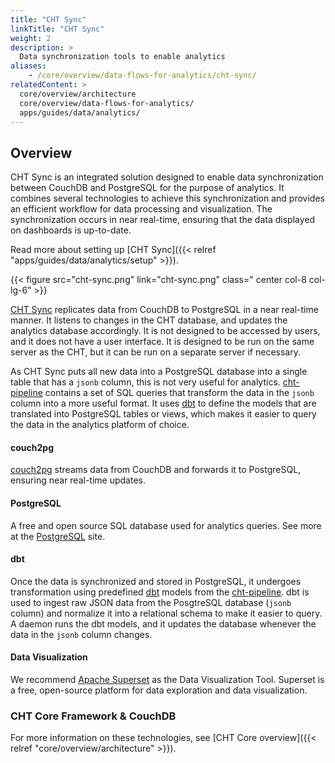```yaml
---
title: "CHT Sync"
linkTitle: "CHT Sync"
weight: 2
description: >
  Data synchronization tools to enable analytics
aliases:
    - /core/overview/data-flows-for-analytics/cht-sync/
relatedContent: >  
  core/overview/architecture
  core/overview/data-flows-for-analytics/
  apps/guides/data/analytics/
---
```


## Overview
CHT Sync is an integrated solution designed to enable data synchronization between CouchDB and PostgreSQL for the purpose of analytics. It combines several technologies to achieve this synchronization and provides an efficient workflow for data processing and visualization. The synchronization occurs in near real-time, ensuring that the data displayed on dashboards is up-to-date.

Read more about setting up [CHT Sync]({{< relref "apps/guides/data/analytics/setup" >}}).

<!-- make updates to this diagram on the google slides:            -->
<!-- https://docs.google.com/presentation/d/1j4jPsi-gHbiaLBfgYOyru1g_YV98PkBrx2zs7bwhoEQ/ -->
{{< figure src="cht-sync.png" link="cht-sync.png" class=" center col-8 col-lg-6" >}}

[CHT Sync](https://github.com/medic/cht-sync) replicates data from CouchDB to PostgreSQL in a near real-time manner. It listens to changes in the CHT database, and updates the analytics database accordingly.
It is not designed to be accessed by users, and it does not have a user interface. It is designed to be run on the same server as the CHT, but it can be run on a separate server if necessary. 

As CHT Sync puts all new data into a PostgreSQL database into a single table that has a `jsonb` column, this is not very useful for analytics. [cht-pipeline](https://github.com/medic/cht-pipeline) contains a set of SQL queries that transform the data in the `jsonb` column into a more useful format. It uses [dbt](https://www.getdbt.com/) to define the models that are translated into PostgreSQL tables or views, which makes it easier to query the data in the analytics platform of choice. 

#### couch2pg

[couch2pg](https://github.com/medic/cht-sync/tree/main/couch2pg) streams data from CouchDB and forwards it to PostgreSQL, ensuring near real-time updates.

#### PostgreSQL

A free and open source SQL database used for analytics queries. See more at the [PostgreSQL](https://www.postgresql.org) site.

#### dbt

Once the data is synchronized and stored in PostgreSQL, it undergoes transformation using predefined [dbt](https://www.getdbt.com/) models from the [cht-pipeline](https://github.com/medic/cht-pipeline). dbt is used to ingest raw JSON data from the PosgtreSQL database (`jsonb` column) and normalize it into a relational schema to make it easier to query. A daemon runs the dbt models, and it updates the database whenever the data in the `jsonb` column changes.

#### Data Visualization

We recommend [Apache Superset](https://superset.apache.org/) as the Data Visualization Tool. Superset is a free, open-source platform for data exploration and data visualization.

### CHT Core Framework & CouchDB

For more information on these technologies, see [CHT Core overview]({{< relref "core/overview/architecture" >}}).

